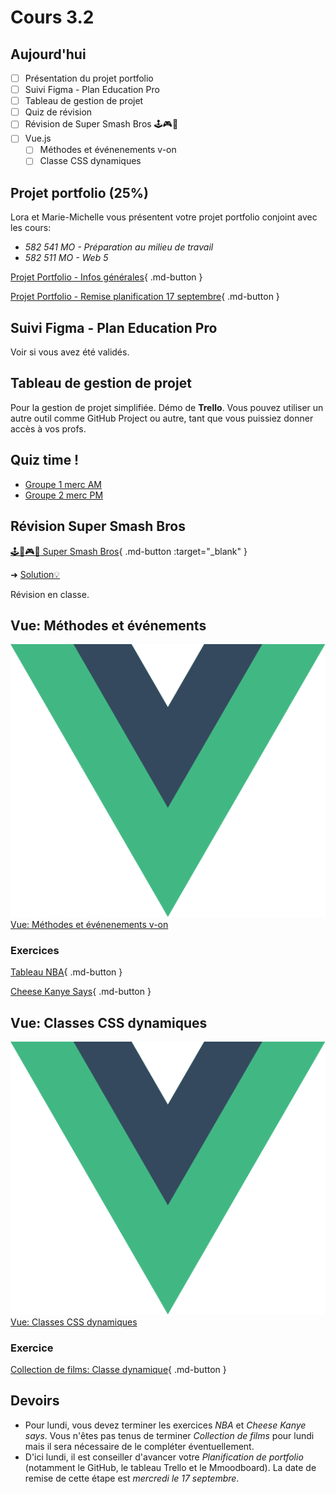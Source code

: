 # Cours 3.2

## Aujourd'hui

- [ ] Présentation du projet portfolio
- [ ] Suivi Figma - Plan Education Pro
- [ ] Tableau de gestion de projet
- [ ] Quiz de révision
- [ ] Révision de Super Smash Bros 🕹️🎮👾
- [ ] Vue.js
  - [ ] Méthodes et événenements v-on
  - [ ] Classe CSS dynamiques
<!--

- [ ] Condition v-if
- [ ] Listes et boucle v-for

-->  

## Projet portfolio (25%)

Lora et Marie-Michelle vous présentent votre projet portfolio conjoint avec les cours:

- *582 541 MO - Préparation au milieu de travail*
- *582 511 MO - Web 5*

[Projet Portfolio - Infos générales](./projets/portfolio.md){ .md-button }

[Projet Portfolio - Remise planification 17 septembre](./projets/portfolio-remise1.md){ .md-button }

## Suivi Figma - Plan Education Pro

Voir si vous avez été validés.

## Tableau de gestion de projet

Pour la gestion de projet simplifiée. Démo de **Trello**. Vous pouvez utiliser un autre outil comme GitHub Project ou autre, tant que vous puissiez donner accès à vos profs.

## Quiz time !

- [Groupe 1 merc AM](https://app.wooclap.com/YOZIXE)
- [Groupe 2 merc PM](https://app.wooclap.com/EZTJGO)

## Révision Super Smash Bros

[🕹️🍄🎮👾 Super Smash Bros](./exercices/super-smash-bros.md){ .md-button :target="_blank" }

➜ [Solution💡](https://codepen.io/tim-momo/pen/dPYLmWZ)


Révision en classe.

## Vue: Méthodes et événements

<div class="class-content-link">
  <img src="./vue/assets/logo-vue.svg">
  <a href="./vue/methodes-evenements.html">Vue: Méthodes et événenements v-on</a>
</div>


### Exercices

[Tableau NBA](https://tim-montmorency.com/timdoc/582-518MO/exercices/vue-tableau-nba/){ .md-button }

[Cheese Kanye Says](https://tim-montmorency.com/timdoc/582-518MO/exercices/vue-cheese-kanye-says/){ .md-button }


## Vue: Classes CSS dynamiques

<div class="class-content-link">
  <img src="./vue/assets/logo-vue.svg">
  <a href="./vue/classe-dynamique.html">Vue: Classes CSS dynamiques</a>
</div>


### Exercice

[Collection de films: Classe dynamique](https://tim-montmorency.com/timdoc/582-518MO/exercices/vue-collection-films-1/){ .md-button } 


## Devoirs

- Pour lundi, vous devez terminer les exercices *NBA* et *Cheese Kanye says*. Vous n'êtes pas tenus de terminer *Collection de films* pour lundi mais il sera nécessaire de le compléter éventuellement.
- D'ici lundi, il est conseiller d'avancer votre *Planification de portfolio* (notamment le GitHub, le tableau Trello et le Mmoodboard). La date de remise de cette étape est *mercredi le 17 septembre*.